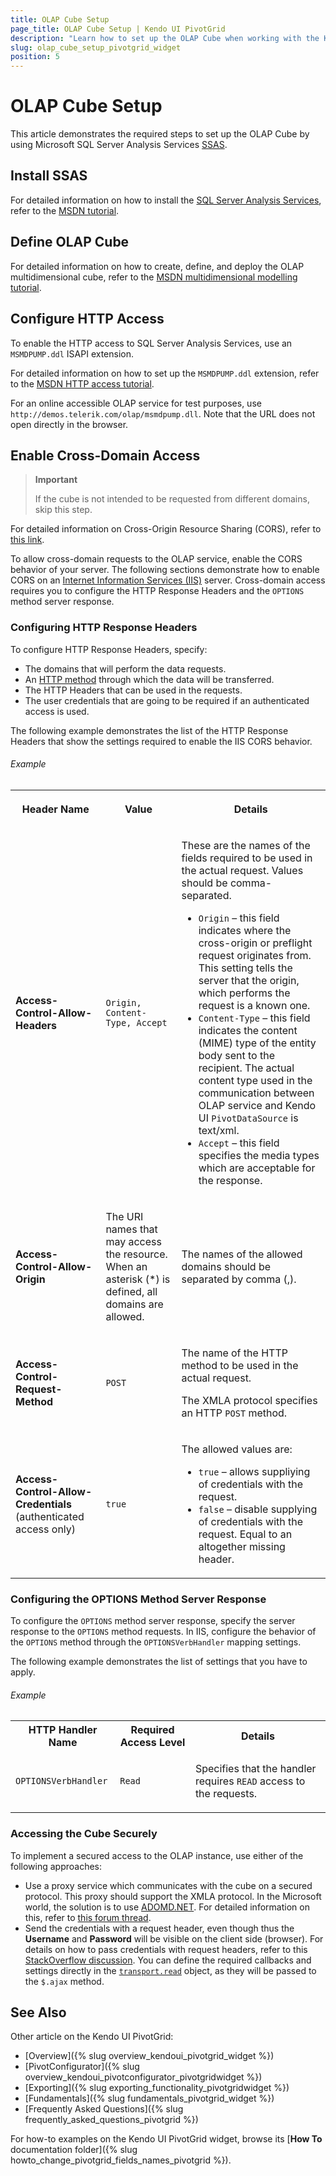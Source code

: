```yaml
---
title: OLAP Cube Setup
page_title: OLAP Cube Setup | Kendo UI PivotGrid
description: "Learn how to set up the OLAP Cube when working with the Kendo UI PivotGrid widget."
slug: olap_cube_setup_pivotgrid_widget
position: 5
---
```


# OLAP Cube Setup

This article demonstrates the required steps to set up the OLAP Cube by using Microsoft SQL Server Analysis Services [SSAS](http://technet.microsoft.com/en-us/library/ms175609(v=sql.90).aspx).

## Install SSAS

For detailed information on how to install the [SQL Server Analysis Services](http://technet.microsoft.com/en-us/library/ms175609(v=sql.90).aspx), refer to the [MSDN tutorial](http://msdn.microsoft.com/en-us/library/hh403424(v=sql.110).aspx).

## Define OLAP Cube

For detailed information on how to create, define, and deploy the OLAP multidimensional cube, refer to the [MSDN multidimensional modelling tutorial](http://msdn.microsoft.com/en-us/library/ms170208(v=sql.110).aspx).

## Configure HTTP Access

To enable the HTTP access to SQL Server Analysis Services, use an `MSMDPUMP.ddl` ISAPI extension.

For detailed information on how to set up the `MSMDPUMP.ddl` extension, refer to the [MSDN HTTP access tutorial](http://technet.microsoft.com/en-us/library/gg492140.aspx).

For an online accessible OLAP service for test purposes, use `http://demos.telerik.com/olap/msmdpump.dll`. Note that the URL does not open directly in the browser.

## Enable Cross-Domain Access

> **Important**
>
> If the cube is not intended to be requested from different domains, skip this step.

For detailed information on Cross-Origin Resource Sharing (CORS), refer to [this link](https://developer.mozilla.org/en-US/docs/Web/HTTP/Access_control_CORS).

To allow cross-domain requests to the OLAP service, enable the CORS behavior of your server. The following sections demonstrate how to enable CORS on an [Internet Information Services (IIS)](http://www.iis.net/) server. Cross-domain access requires you to configure the HTTP Response Headers and the `OPTIONS` method server response.

### Configuring HTTP Response Headers

To configure HTTP Response Headers, specify:
* The domains that will perform the data requests.
* An [HTTP method](http://www.w3.org/Protocols/rfc2616/rfc2616-sec9.html) through which the data will be transferred.
* The HTTP Headers that can be used in the requests.
* The user credentials that are going to be required if an authenticated access is used.

The following example demonstrates the list of the HTTP Response Headers that show the settings required to enable the IIS CORS behavior.

###### Example

<table>
    <tbody>
        <tr>
            <th>
                <p>Header Name</p>
            </th>
            <th>
                <p>Value</p>
            </th>
            <th>
                <p>Details</p>
            </th>
        </tr>
        <tr>
            <td><strong>Access-Control-Allow-Headers</strong></td>
            <td><code>Origin, Content-Type, Accept</code></td>
            <td>
                <p>These are the names of the fields required to be used in the actual request. Values should be comma-separated.</p>
                <ul>
                    <li><code>Origin</code> – this field indicates where the cross-origin or preflight request originates from. This setting tells the server that the origin, which performs the request is a known one.</li>
                    <li><code>Content-Type</code> – this field indicates the content (MIME) type of the entity body sent to the recipient. The actual content type used in the communication between OLAP service and Kendo UI <code>PivotDataSource</code> is text/xml.</li>
                    <li><code>Accept</code> – this field specifies the media types which are acceptable for the response.</li>
                </ul>
            </td>
        </tr>
        <tr>
            <td><strong>Access-Control-Allow-Origin</strong></td>
            <td>
                <p>The URI names that may access the resource. When an asterisk (*) is defined, all domains are allowed.</p>
            </td>
            <td>
                <p>The names of the allowed domains should be separated by comma (,).</p>
            </td>
        </tr>
        <tr>
            <td><strong>Access-Control-Request-Method</strong></td>
            <td><code>POST</code></td>
            <td>
                <p>The name of the HTTP method to be used in the actual request.</p>
                <p>The XMLA protocol specifies an HTTP <code>POST</code> method.</p>
            </td>
        </tr>
        <tr>
            <td><strong>Access-Control-Allow-Credentials</strong> (authenticated access only)</td>
            <td><code>true</code></td>
            <td>
                <p>The allowed values are:</p>
                <ul>
                    <li><code>true</code> – allows suppliying of credentials with the request.</li>
                    <li><code>false</code> – disable supplying of credentials with the request. Equal to an altogether missing header.</li>
                </ul>
            </td>
        </tr>
    </tbody>
</table>

### Configuring the OPTIONS Method Server Response

To configure the `OPTIONS` method server response, specify the server response to the `OPTIONS` method requests. In IIS, configure the behavior of the `OPTIONS` method through the `OPTIONSVerbHandler` mapping settings.

The following example demonstrates the list of settings that you have to apply.

###### Example

<table>
    <tbody>
        <tr>
            <th>HTTP Handler Name</th>
            <th>Required Access Level</th>
            <th>Details</th>
        </tr>
        <tr>
            <td><code>OPTIONSVerbHandler</code></td>
            <td><code>Read</code></td>
            <td>
                <p>Specifies that the handler requires <code>READ</code> access to the requests.</p>
            </td>
        </tr>
    </tbody>
</table>

### Accessing the Cube Securely

To implement a secured access to the OLAP instance, use either of the following approaches:
* Use a proxy service which communicates with the cube on a secured protocol. This proxy should support the XMLA protocol. In the Microsoft world, the solution is to use [ADOMD.NET](https://technet.microsoft.com/en-us/library/ms123483%28v=sql.110%29.aspx). For detailed information on this, refer to [this forum thread](http://www.telerik.com/forums/securing-access-to-msmdpump-dll).
* Send the credentials with a request header, even though thus the **Username** and **Password** will be visible on the client side (browser). For details on how to pass credentials with request headers, refer to this [StackOverflow discussion](http://stackoverflow.com/questions/14579478/how-to-pass-credentials-for-a-webservice-using-jquery-ajax-call). You can define the required callbacks and settings directly in the [`transport.read`](http://docs.telerik.com/kendo-ui/api/javascript/data/datasource#configuration-transport.read) object, as they will be passed to the `$.ajax` method.

## See Also

Other article on the Kendo UI PivotGrid:

* [Overview]({% slug overview_kendoui_pivotgrid_widget %})
* [PivotConfigurator]({% slug overview_kendoui_pivotconfigurator_pivotgridwidget %})
* [Exporting]({% slug exporting_functionality_pivotgridwidget %})
* [Fundamentals]({% slug fundamentals_pivotgrid_widget %})
* [Frequently Asked Questions]({% slug frequently_asked_questions_pivotgrid %})

For how-to examples on the Kendo UI PivotGrid widget, browse its [**How To** documentation folder]({% slug howto_change_pivotgrid_fields_names_pivotgrid %}).
